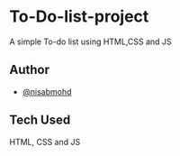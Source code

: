 # To-Do-list-project
A simple To-do list using HTML,CSS and JS

## Author
- [@nisabmohd](https://github.com/nisabmohd)
 
## Tech Used
HTML, CSS and JS
